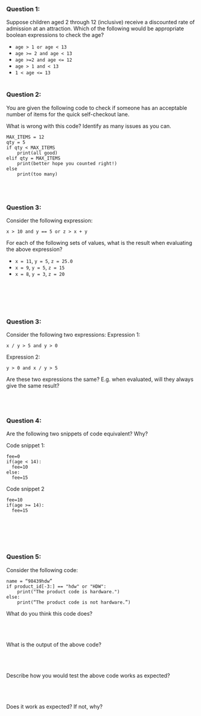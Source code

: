### Question 1:
Suppose children aged 2 through 12 (inclusive) receive a discounted
rate of admission at an attraction.
Which of the following would be appropriate boolean expressions to check the age?


* `age > 1 or age < 13`
* `age >= 2 and age < 13`
* `age >=2 and age <= 12`
* `age > 1 and < 13`
* `1 < age <= 13`
<br><br>


### Question 2:
You are given the following code to check if someone
has an acceptable number of items for the quick self-checkout lane.

What is wrong with this code?  Identify as many issues as you can.

```
MAX_ITEMS = 12
qty = 5
if qty < MAX_ITEMS
    print(all good)
elif qty = MAX_ITEMS
    print(better hope you counted right!)
else
    print(too many)
```
<br><br>

### Question 3:

Consider the following expression:
```
x > 10 and y == 5 or z > x + y
```

For each of the following sets of values, what is the result
when evaluating the above expression?
* `x = 11`, `y = 5`, `z = 25.0`
* `x = 9`, `y = 5`, `z = 15`
* `x = 8`, `y = 3`, `z = 20`
<br><br><br><br><br><br>



### Question 3:

Consider the following two expressions:
Expression 1:
```
x / y > 5 and y > 0
```

Expression 2:
```
y > 0 and x / y > 5
```

Are these two expressions the same?
E.g. when evaluated, will they always give the same result?
<br><br><br><br>


### Question 4:
Are the following two snippets of code equivalent?  Why?

Code snippet 1:
```
fee=0
if(age < 14):
  fee=10
else:
  fee=15
```

Code snippet 2
```
fee=10
if(age >= 14):
  fee=15
```
<br><br><br><br>


### Question 5:
Consider the following code:
```
name = “98439hdw”
if product_id[-3:] == "hdw" or "HDW":
    print("The product code is hardware.")
else:
	print(“The product code is not hardware.”)
```

What do you think this code does?
<br><br><br><br>

What is the output of the above code?
<br><br><br><br>



Describe how you would test the above code works as expected?
<br><br><br><br>



Does it work as expected?  If not, why?
<br><br><br><br>

